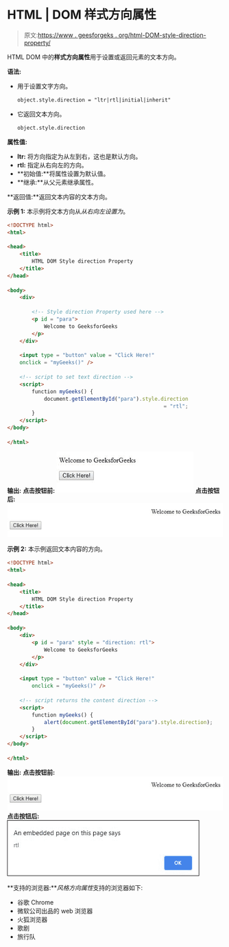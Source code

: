 # HTML | DOM 样式方向属性

> 原文:[https://www . geesforgeks . org/html-DOM-style-direction-property/](https://www.geeksforgeeks.org/html-dom-style-direction-property/)

HTML DOM 中的**样式方向属性**用于设置或返回元素的文本方向。

**语法:**

*   用于设置文字方向。

    ```html
    object.style.direction = "ltr|rtl|initial|inherit"
    ```

*   它返回文本方向。

    ```html
    object.style.direction
    ```

**属性值:**

*   **ltr:** 将方向指定为从左到右，这也是默认方向。
*   **rtl:** 指定从右向左的方向。
*   **初始值:**将属性设置为默认值。
*   **继承:**从父元素继承属性。

**返回值:**返回文本内容的文本方向。

**示例 1:** 本示例将文本方向从*从右向左设置为*。

```html
<!DOCTYPE html>
<html>

<head>
    <title>
        HTML DOM Style direction Property
    </title>
</head>

<body>
    <div>

        <!-- Style direction Property used here -->
        <p id = "para">
            Welcome to GeeksforGeeks
        </p>
    </div>

    <input type = "button" value = "Click Here!"
    onclick = "myGeeks()" />

    <!-- script to set text direction -->
    <script>
        function myGeeks() {
            document.getElementById("para").style.direction
                                                   = "rtl";
        }
    </script>
</body>

</html>                    
```

**输出:**
**点击按钮前:**
![](img/9f0a243c6bc12fc786afa25b5fe0adbd.png)
**点击按钮后:**
![](img/8fbb2bafb2ee245c5bc2118ad09e5339.png)

**示例 2:** 本示例返回文本内容的方向。

```html
<!DOCTYPE html>
<html>

<head>
    <title>
        HTML DOM Style direction Property
    </title>
</head>

<body>
    <div>
        <p id = "para" style = "direction: rtl">
            Welcome to GeeksforGeeks
        </p>
    </div>

    <input type = "button" value = "Click Here!"
        onclick = "myGeeks()" />

    <!-- script returns the content direction -->
    <script>
        function myGeeks() {
            alert(document.getElementById("para").style.direction);
        }
    </script>
</body>

</html>                    
```

**输出:**
**点击按钮前:**
![](img/8fbb2bafb2ee245c5bc2118ad09e5339.png)
**点击按钮后:**
![](img/d948b602afc51e6590667fc18aca85c2.png)

**支持的浏览器:***风格方向属性*支持的浏览器如下:

*   谷歌 Chrome
*   微软公司出品的 web 浏览器
*   火狐浏览器
*   歌剧
*   旅行队